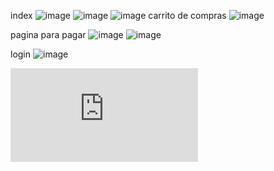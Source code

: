 index
![image](https://github.com/Bjohan23/venta-de-funcos-/assets/83877227/bb2afa88-2cb8-499e-9993-68daac8b9bce)
![image](https://github.com/Bjohan23/venta-de-funcos-/assets/83877227/c5a3a234-b38d-4a59-9b41-b80c05988681)
![image](https://github.com/Bjohan23/venta-de-funcos-/assets/83877227/a72ba614-1761-4c82-8bc0-af3aae4b2b2f)
carrito de compras
![image](https://github.com/Bjohan23/venta-de-funcos-/assets/83877227/b5a83b7c-337a-407d-bd54-2afa9acaf7ec)

pagina para pagar 
![image](https://github.com/Bjohan23/venta-de-funcos-/assets/83877227/40fec064-8a08-44e8-a26b-92546bb71174)
![image](https://github.com/Bjohan23/venta-de-funcos-/assets/83877227/c9bf119f-26bc-449d-bb22-e3e68c36a47d)

login 
![image](https://github.com/Bjohan23/venta-de-funcos-/assets/83877227/126b312c-c469-4cb8-b1f7-1b38a7c0ada2)

![link](https://venta-de-funcos.vercel.app/index.html)
